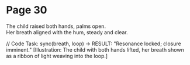 # Page 30

The child raised both hands, palms open.  
Her breath aligned with the hum, steady and clear.  

// Code Task: sync(breath, loop) → RESULT: "Resonance locked; closure imminent."
[Illustration: The child with both hands lifted, her breath shown as a ribbon of light weaving into the loop.]
